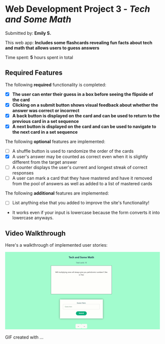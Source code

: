 # Web Development Project 3 - *Tech and Some Math*

Submitted by: **Emily S.**

This web app: **Includes some flashcards revealing fun facts about tech and math that allows users to guess answers**

Time spent: **5** hours spent in total

## Required Features

The following **required** functionality is completed:

- [x] **The user can enter their guess in a box before seeing the flipside of the card**
- [x] **Clicking on a submit button shows visual feedback about whether the answer was correct or incorrect**
- [x] **A back button is displayed on the card and can be used to return to the previous card in a set sequence**
- [x] **A next button is displayed on the card and can be used to navigate to the next card in a set sequence**

The following **optional** features are implemented:

- [ ] A shuffle button is used to randomize the order of the cards
- [x] A user's answer may be counted as correct even when it is slightly different from the target answer
- [ ] A counter displays the user's current and longest streak of correct responses
- [ ] A user can mark a card that they have mastered and have it removed from the pool of answers as well as added to a list of mastered cards

The following **additional** features are implemented:

* [ ] List anything else that you added to improve the site's functionality!
* It works even if your input is lowercase because the form converts it into lowercase anyways.

## Video Walkthrough

Here's a walkthrough of implemented user stories:

![](https://github.com/gs0930/Flashcards_2/blob/master/flashcards_pt2/project3.gif)

<!-- Replace this with whatever GIF tool you used! -->
GIF created with ...  
<!-- Recommended tools:
[Kap](https://getkap.co/) for macOS
**[ScreenToGif](https://www.screentogif.com/) for Windows**
[peek](https://github.com/phw/peek) for Linux. -->
